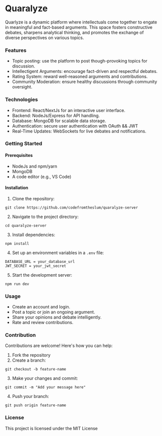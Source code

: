 # Quaralyze

Quarlyze is a dynamic platform where intellectuals come together to engate in meaningful and fact-based arguments. This space fosters constructive debates, sharpens analytical thinking, and promotes the exchange of diverse perspectives on various topics.

### Features

- Topic posting: use the platform to post though-provoking topics for discussion.
- Intellectigent Arguments: encourage fact-driven and respectful debates.
- Rating System: reward well-reasoned arguments and contributions.
- Community Moderation: ensure healthy discussions through community oversight.

### Technologies

- Frontend: React/NextJs for an interactive user interface.
- Backend: NodeJs/Express for API handling.
- Database: MongoDB for scalable data storage.
- Authentication: secure user authentication with OAuth && JWT
- Real-Time Updates: WebSockets for live debates and notifications.

### Getting Started

#### Prerequisites

- NodeJs and npm/yarn
- MongoDB
- A code editor (e.g., VS Code)

#### Installation

1. Clone the repository:

```
git clone https://github.com/codefromtheslum/quaralyze-server
```

2. Navigate to the project directory:

```
cd quaralyze-server
```

3. Install dependencies: 
```
npm install
```

4. Set up an environment variables in a ``.env`` file: 
```
DATABASE_URL = your_database_url
JWT_SECRET = your_jwt_secret
```

5. Start the development server:
```
npm run dev
```

### Usage
- Create an account and login. 
- Post a topic or join an ongoing argument.
- Share your opinions and debate intelligently.
- Rate and review contributions.

### Contribution
Contributions are welcome! Here's how you can help: 
1. Fork the repository
2. Create a branch: 
```
git checkout -b feature-name
```
3. Make your changes and commit: 
```
git commit -m "Add your message here"
```
4. Push your branch: 
```
git push origin feature-name
```

### License
This project is licensed under the MIT License